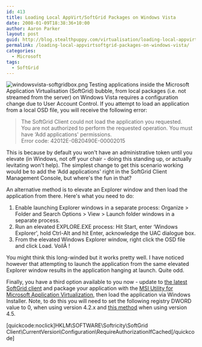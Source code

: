```yaml
---
id: 413
title: Loading Local AppVirt/SoftGrid Packages on Windows Vista
date: 2008-01-09T18:38:36+10:00
author: Aaron Parker
layout: post
guid: http://blog.stealthpuppy.com/virtualisation/loading-local-appvirtsoftgrid-packages-on-windows-vista
permalink: /loading-local-appvirtsoftgrid-packages-on-windows-vista/
categories:
  - Microsoft
tags:
  - SoftGrid
---
```

<img src="http://stealthpuppy.com/wp-content/uploads/2008/02/windowsvista-softgridbox.png" align="left" alt="windowsvista-softgridbox.png" />Testing applications inside the Microsoft Application Virtualisation (SoftGrid) bubble, from local packages (i.e. not streamed from the server) on Windows Vista requires a configuration change due to User Account Control. If you attempt to load an application from a local OSD file, you will receive the following error:

> The SoftGrid Client could not load the application you requested.  
> You are not authorized to perform the requested operation. You must have &#8216;Add applications' permissions.  
> Error code: 42012E-0B20490E-00002015

This is because by default you won't have an administrative token until you elevate (in Windows, not off your chair - doing this standing up, or actually levitating won't help). The simplest change to get this scenario working would be to add the &#8216;Add applications' right in the SoftGrid Client Management Console, but where's the fun in that?

An alternative method is to elevate an Explorer window and then load the application from there. Here's what you need to do:

  1. Enable launching Explorer windows in a separate process: Organize > Folder and Search Options > View > Launch folder windows in a separate process.
  2. Run an elevated EXPLORE.EXE process: Hit Start, enter &#8216;Windows Explorer', hold Ctrl-Alt and hit Enter, acknowledge the UAC dialogue box.
  3. From the elevated Windows Explorer window, right click the OSD file and click Load. VoilÃ !

You might think this long-winded but it works pretty well. I have noticed however that attempting to launch the application from the same elevated Explorer window results in the application hanging at launch. Quite odd.

Finally, you have a third option available to you now - update to [the latest SoftGrid client](http://support.microsoft.com/kb/941408) and package your application with the [MSI Utility for Microsoft Application Virtualization](http://stealthpuppy.com/off-site-news/msi-utility-for-microsoft-application-virtualization-available), then load the application via Windows Installer. Note, to do this you will need to set the following registry DWORD value to 0, when using version 4.2.x and [this method](http://stealthpuppy.com/virtualisation/enable-streaming-from-file-in-softgrid-45) when using version 4.5.

[quickcode:noclick]HKLM\SOFTWARE\Softricity\SoftGrid Client\CurrentVersion\Configuration\RequireAuthorizationIfCached[/quickcode]